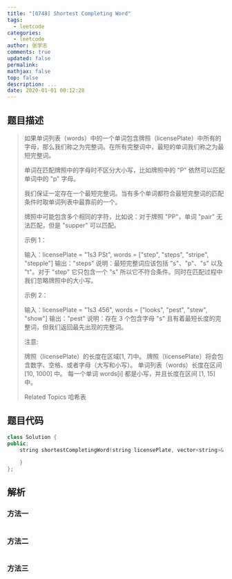 ```yaml
---
title: "[0748] Shortest Completing Word"
tags:
  - leetcode
categories:
  - leetcode
author: 张学志
comments: true
updated: false
permalink:
mathjax: false
top: false
description: ...
date: 2020-01-01 00:12:28
---
```


## 题目描述

> 如果单词列表（words）中的一个单词包含牌照（licensePlate）中所有的字母，那么我们称之为完整词。在所有完整词中，最短的单词我们称之为最短完整词。 
> 
> 单词在匹配牌照中的字母时不区分大小写，比如牌照中的 "P" 依然可以匹配单词中的 "p" 字母。 
> 
> 我们保证一定存在一个最短完整词。当有多个单词都符合最短完整词的匹配条件时取单词列表中最靠前的一个。 
> 
> 牌照中可能包含多个相同的字符，比如说：对于牌照 "PP"，单词 "pair" 无法匹配，但是 "supper" 可以匹配。 
> 
> 
> 
> 示例 1： 
> 
> 输入：licensePlate = "1s3 PSt", words = ["step", "steps", "stripe", "stepple"]
> 输出："steps"
> 说明：最短完整词应该包括 "s"、"p"、"s" 以及 "t"。对于 "step" 它只包含一个 "s" 所以它不符合条件。同时在匹配过程中我们忽略牌照中的大小写。 
> 
> 
> 
> 示例 2： 
> 
> 输入：licensePlate = "1s3 456", words = ["looks", "pest", "stew", "show"]
> 输出："pest"
> 说明：存在 3 个包含字母 "s" 且有着最短长度的完整词，但我们返回最先出现的完整词。
> 
> 
> 
> 
> 注意: 
> 
> 
> 牌照（licensePlate）的长度在区域[1, 7]中。 
> 牌照（licensePlate）将会包含数字、空格、或者字母（大写和小写）。 
> 单词列表（words）长度在区间 [10, 1000] 中。 
> 每一个单词 words[i] 都是小写，并且长度在区间 [1, 15] 中。 
> 
> 
> 
> Related Topics 哈希表

## 题目代码

```cpp
class Solution {
public:
    string shortestCompletingWord(string licensePlate, vector<string>& words) {
        
    }
};
```

## 解析

### 方法一

```cpp

```

### 方法二

```cpp

```

### 方法三

```cpp

```

